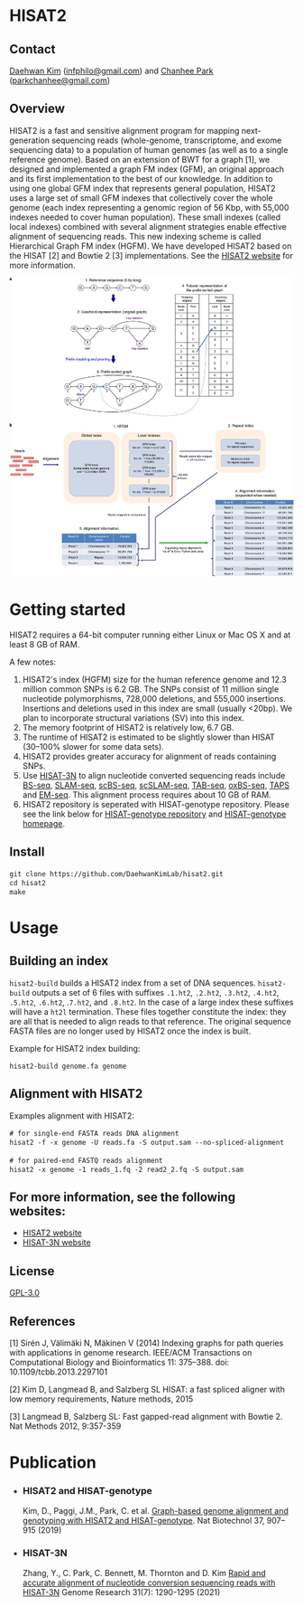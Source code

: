 # HISAT2

## Contact

[Daehwan Kim](https://kim-lab.org) (infphilo@gmail.com) and [Chanhee Park](https://www.linkedin.com/in/chanhee-park-97677297/) (parkchanhee@gmail.com)

## Overview
HISAT2 is a fast and sensitive alignment program for mapping next-generation sequencing reads (whole-genome,
transcriptome, and exome sequencing data) to a population of human genomes (as well as to a single reference genome).
Based on an extension of BWT for a graph [1], we designed and implemented a graph FM index (GFM), an original approach
and its first implementation to the best of our knowledge. In addition to using one global GFM index that represents
general population, HISAT2 uses a large set of small GFM indexes that collectively cover the whole genome (each index
representing a genomic region of 56 Kbp, with 55,000 indexes needed to cover human population). These small indexes
(called local indexes) combined with several alignment strategies enable effective alignment of sequencing reads.
This new indexing scheme is called Hierarchical Graph FM index (HGFM). We have developed HISAT2 based on the HISAT
[2] and Bowtie 2 [3] implementations.  See the [HISAT2 website](https://daehwankimlab.github.io/hisat2/) for
more information.


![](HISAT2.png)

Getting started
============
HISAT2 requires a 64-bit computer running either Linux or Mac OS X and at least 8 GB of RAM.

A few notes:
1) HISAT2's index (HGFM) size for the human reference genome and 12.3 million common SNPs is 6.2 GB. The SNPs consist of 11 million single nucleotide polymorphisms, 728,000 deletions, and 555,000 insertions. Insertions and deletions used in this index are small (usually <20bp). We plan to incorporate structural variations (SV) into this index.
2) The memory footprint of HISAT2 is relatively low, 6.7 GB.
3) The runtime of HISAT2 is estimated to be slightly slower than HISAT (30–100% slower for some data sets).
4) HISAT2 provides greater accuracy for alignment of reads containing SNPs.
5) Use [HISAT-3N](https://daehwankimlab.github.io/hisat2/hisat-3n/) to align nucleotide converted sequencing reads
   include [BS-seq], [SLAM-seq], [scBS-seq], [scSLAM-seq], [TAB-seq], [oxBS-seq], [TAPS] and [EM-seq].
   This alignment process requires about 10 GB of RAM.
6) HISAT2 repository is seperated with HISAT-genotype repository.
   Please see the link below for [HISAT-genotype repository](https://github.com/DaehwanKimLab/hisat-genotype)
   and [HISAT-genotype homepage](https://daehwankimlab.github.io/hisat-genotype/).

## Install
    git clone https://github.com/DaehwanKimLab/hisat2.git
    cd hisat2
    make

Usage
============
## Building an index
`hisat2-build` builds a HISAT2 index from a set of DNA sequences. `hisat2-build` outputs a set of 6 files with
suffixes `.1.ht2`, `.2.ht2`, `.3.ht2`, `.4.ht2`, `.5.ht2`, `.6.ht2`, .`7.ht2`, and `.8.ht2`.
In the case of a large index these suffixes will have a `ht2l` termination.
These files together constitute the index: they are all that is needed to align reads to that reference.
The original sequence FASTA files are no longer used by HISAT2 once the index is built.

Example for HISAT2 index building:

    hisat2-build genome.fa genome

## Alignment with HISAT2

Examples alignment with HISAT2:

    # for single-end FASTA reads DNA alignment
    hisat2 -f -x genome -U reads.fa -S output.sam --no-spliced-alignment

    # for paired-end FASTQ reads alignment
    hisat2 -x genome -1 reads_1.fq -2 read2_2.fq -S output.sam


## For more information, see the following websites:
* [HISAT2 website](https://daehwankimlab.github.io/hisat2)
* [HISAT-3N website](https://daehwankimlab.github.io/hisat2/hisat-3n/)

## License

[GPL-3.0](LICENSE)

## References

[1] Sirén J, Välimäki N, Mäkinen V (2014) Indexing graphs for path queries with applications in genome research. IEEE/ACM Transactions on Computational Biology and Bioinformatics 11: 375–388. doi: 10.1109/tcbb.2013.2297101

[2] Kim D, Langmead B, and Salzberg SL  HISAT: a fast spliced aligner with low memory requirements, Nature methods, 2015

[3] Langmead B, Salzberg SL: Fast gapped-read alignment with Bowtie 2. Nat Methods 2012, 9:357-359


[HISAT2]:https://github.com/DaehwanKimLab/hisat2
[BS-seq]: https://en.wikipedia.org/wiki/Bisulfite_sequencing
[SLAM-seq]: https://www.nature.com/articles/nmeth.4435
[scBS-seq]: https://www.nature.com/articles/nmeth.3035
[scSLAM-seq]: https://www.nature.com/articles/s41586-019-1369-y
[TAPS]: https://www.nature.com/articles/s41587-019-0041-2
[oxBS-seq]: https://science.sciencemag.org/content/336/6083/934
[TAB-seq]: https://www.cell.com/fulltext/S0092-8674%2812%2900534-X
[EM-seq]: https://genome.cshlp.org/cgi/content/long/gr.266551.120

Publication
============
* ### HISAT2 and HISAT-genotype
  Kim, D., Paggi, J.M., Park, C. et al. [Graph-based genome alignment and genotyping with HISAT2 and HISAT-genotype](https://www.nature.com/articles/s41587-019-0201-4). Nat Biotechnol 37, 907–915 (2019)

* ### HISAT-3N
  Zhang, Y., C. Park, C. Bennett, M. Thornton and D. Kim [Rapid and accurate alignment of nucleotide conversion sequencing reads with HISAT-3N](https://doi.org/10.1101/gr.275193.120) Genome Research 31(7): 1290-1295 (2021)
  


